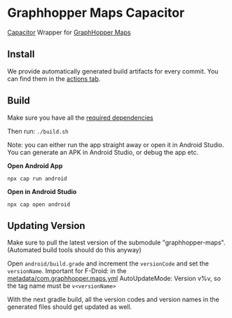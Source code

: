 # Graphhopper Maps Capacitor
[Capacitor](https://capacitorjs.com/) Wrapper for [GraphHopper Maps](https://github.com/graphhopper/graphhopper-maps)

## Install

We provide automatically generated build artifacts for every commit. You can find them in the [actions tab](https://github.com/boldtrn/graphhopper-maps-capacitor/actions).

## Build

Make sure you have all the [required dependencies](https://capacitorjs.com/docs/v2/getting-started/dependencies)

Then run: `./build.sh`

Note: you can either run the app straight away or open it in Android Studio. You can generate an APK in Android Studio,
or debug the app etc.

**Open Android App**

`npx cap run android`

**Open in Android Studio**

`npx cap open android`

## Updating Version

Make sure to pull the latest version of the submodule "graphhopper-maps". (Automated build tools should do this anyway)

Open `android/build.grade` and increment the `versionCode` and set the `versionName`. 
Important for F-Droid: in the [metadata/com.graphhopper.maps.yml](https://gitlab.com/fdroid/fdroiddata/-/blob/master/metadata/com.graphhopper.maps.yml) AutoUpdateMode: Version v%v, so the tag name must be `v<versionName>` 

With the next gradle build, all the version codes and version names in the generated files should get updated as well.